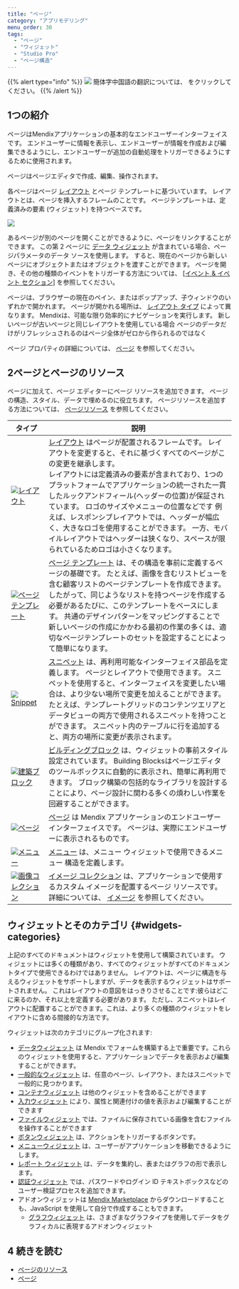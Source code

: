 ```yaml
---
title: "ページ"
category: "アプリモデリング"
menu_order: 30
tags:
  - "ページ"
  - "ウィジェット"
  - "Studio Pro"
  - "ページ構造"
---
```


{{% alert type="info" %}}
<img src="attachments/chinese-translation/china.png" style="display: inline-block; margin: 0" /> 簡体字中国語の翻訳については、 [<unk> <unk> <unk>](https://cdn.mendix.tencent-cloud.com/documentation/refguide8/pages.pdf) をクリックしてください。
{{% /alert %}}

## 1つの紹介

ページはMendixアプリケーションの基本的なエンドユーザーインターフェイスです。 エンドユーザーに情報を表示し、エンドユーザーが情報を作成および編集できるようにし、エンドユーザーが追加の自動処理をトリガーできるようにするために使用されます。

ページはページエディタで作成、編集、操作されます。

各ページはページ [レイアウト](layout) とページ テンプレートに基づいています。 レイアウトとは、ページを挿入するフレームのことです。 ページテンプレートは、定義済みの要素 (ウィジェット) を持つベースです。

![](attachments/pages/page-structure.png)

あるページが別のページを開くことができるように、ページをリンクすることができます。 この第 2 ページに [データ ウィジェット](data-widgets) が含まれている場合、ページパラメータのデータ ソースを使用します。 すると、現在のページから新しいページにオブジェクトまたはオブジェクトを渡すことができます。 ページを開き、その他の種類のイベントをトリガーする方法については、 [[イベント & イベント セクション](on-click-event)] を参照してください。

ページは、ブラウザーの現在のペイン、またはポップアップ、子ウィンドウのいずれかで開かれます。 ページが開かれる場所は、 [レイアウト タイプ](layout#layout-type) によって異なります。 Mendixは、可能な限り効率的にナビゲーションを実行します。 新しいページが古いページと同じレイアウトを使用している場合 ページのデータだけがリフレッシュされるのはページ全体がゼロから作られるのではなく

ページ プロパティの詳細については、 [ページ](page) を参照してください。

## 2ページとページのリソース

ページに加えて、ページ エディターにページ リソースを追加できます。 ページの構造、スタイル、データで埋めるのに役立ちます。 ページリソースを追加する方法については、 [ページリソース](page-resources) を参照してください。

| タイプ                                                                          | 説明                                                                                                                                                                                                                                                                                      |
| ---------------------------------------------------------------------------- | --------------------------------------------------------------------------------------------------------------------------------------------------------------------------------------------------------------------------------------------------------------------------------------- |
| [![](attachments/pages/layout-icon.png)レイアウト](レイアウト)                         | [レイアウト](layout) はページが配置されるフレームです。 レイアウトを変更すると、それに基づくすべてのページがこの変更を継承します。 <br />レイアウトには定義済みの要素が含まれており、1つのプラットフォームでアプリケーションの統一された一貫したルックアンドフィール(ヘッダーの位置)が保証されています。 ロゴのサイズやメニューの位置などです 例えば、レスポンシブレイアウトでは、ヘッダーが幅広く、大きなロゴを使用することができます。 一方、モバイルレイアウトではヘッダーは狭くなり、スペースが限られているためロゴは小さくなります。 |
| [![](attachments/pages/page-template-icon.png)ページテンプレート](page-templates)     | [ページ テンプレート](page-templates) は、その構造を事前に定義するページの基礎です。 たとえば、画像を含むリストビューを含む顧客リストのページテンプレートを作成できます。 したがって、同じようなリストを持つページを作成する必要があるたびに、このテンプレートをベースにします。    共通のデザインパターンをマッピングすることで 新しいページの作成にかかわる最初の作業の多くは、適切なページテンプレートのセットを設定することによって簡単になります。                                               |
| [![](attachments/pages/snippet-icon.png)Snippet](snippet)                    | [スニペット](snippet) は、再利用可能なインターフェイス部品を定義します。 ページとレイアウトで使用できます。 スニペットを使用すると、インターフェイスを変更したい場合は、より少ない場所で変更を加えることができます。 たとえば、テンプレートグリッドのコンテンツエリアとデータビューの両方で使用されるスニペットを持つことができます。 スニペット内のテーブルに行を追加すると、両方の場所に変更が表示されます。                                                                         |
| [![](attachments/pages/building-block-icon.png)建築ブロック](building-block)       | [ビルディングブロック](building-block) は、ウィジェットの事前スタイル設定されています。 Building Blocksはページエディタのツールボックスに自動的に表示され、簡単に再利用できます。 ブロック構築の包括的なライブラリを設計することにより、ページ設計に関わる多くの煩わしい作業を回避することができます。                                                                                                                   |
| [![](attachments/pages/page-icon.png)ページ](page)                              | [ページ](page) は Mendix アプリケーションのエンドユーザーインターフェイスです。 ページは、実際にエンドユーザーに表示されるものです。                                                                                                                                                                                                             |
| [![](attachments/pages/menu-icon.png)メニュー](メニュー)                             | [メニュー](menu) は、メニュー ウィジェットで使用できるメニュー 構造を定義します。                                                                                                                                                                                                                                          |
| [![](attachments/pages/image-collection-icon.png)画像コレクション](image-collection) | [イメージ コレクション](image-collection) は、アプリケーションで使用するカスタム イメージを配置するページ リソースです。 詳細については、 [イメージ](images) を参照してください。                                                                                                                                                                             |

## ウィジェットとそのカテゴリ {#widgets-categories}

上記のすべてのドキュメントはウィジェットを使用して構築されています。 ウィジェットには多くの種類があり、すべてのウィジェットがすべてのドキュメントタイプで使用できるわけではありません。 レイアウトは、ページに構造を与えるウィジェットをサポートしますが、データを表示するウィジェットはサポートされません。 これはレイアウトの意図をはっきりさせることです:彼らはどこに来るのか、それ以上を定義する必要があります。 ただし、スニペットはレイアウトに配置することができます。これは、より多くの種類のウィジェットをレイアウトに含める間接的な方法です。

ウィジェットは次のカテゴリにグループ化されます:

* [データウィジェット](data-widgets) は Mendix でフォームを構築する上で重要です。これらのウィジェットを使用すると、アプリケーションでデータを表示および編集することができます。
* [一般的なウィジェット](common-widgets) は、任意のページ、レイアウト、またはスニペットで一般的に見つかります。
* [コンテナウィジェット](container-widgets) は他のウィジェットを含めることができます
* [入力ウィジェット](input-widgets) により、属性と関連付けの値を表示および編集することができます
* [ファイルウィジェット](file-widgets) では、ファイルに保存されている画像を含むファイルを操作することができます
* [ボタンウィジェット](button-widgets) は、アクションをトリガーするボタンです。
* [メニューウィジェット](menu-widgets) は、ユーザーがアプリケーションを移動できるようにします。
* [レポート ウィジェット](report-widgets) は、データを集約し、表またはグラフの形で表示します。
* [認証ウィジェット](authentication-widgets) では、パスワードやログイン ID テキストボックスなどのユーザー検証プロセスを追加できます。
* アドオンウィジェットは [Mendix Marketplace](https://marketplace.mendix.com/) からダウンロードすることも、JavaScript を使用して自分で作成することもできます。
  * [グラフウィジェット](chart-widgets) は、さまざまなグラフタイプを使用してデータをグラフィカルに表現するアドオンウィジェット

## 4 続きを読む

* [ページのリソース](page-resources)
* [ページ](page)
